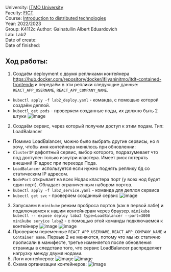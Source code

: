 University: [ITMO University](https://itmo.ru/ru/)    
Faculty: [FICT](https://fict.itmo.ru)    
Course: [Introduction to distributed technologies](https://github.com/itmo-ict-faculty/introduction-to-distributed-technologies)    
Year: 2022/2023    
Group: K4112c
Author: Gainatullin Albert Eduardovich  
Lab: Lab2    
Date of create:    
Date of finished: 
## Ход работы:
1. Создаём deployment с двумя репликами контейнера https://hub.docker.com/repository/docker/ifilyaninitmo/itdt-contained-frontendи и передаём в эти реплики следующие данные: `REACT_APP_USERNAME`, `REACT_APP_COMPANY_NAME`.
- `kubectl apply -f lab2_deploy.yaml` - команда, с помощью которой создаём деплой.
- `kubectl get pods` - проверяем созданные поды, их должно быть 2 штуки
![image](https://user-images.githubusercontent.com/121129118/209105761-057205a7-3709-484e-bba0-6f209e45bf83.png)
2. Создаём сервис, через который получим доступ к этим подам. Тип: LoadBalancer
- Помимо LoadBalancer, можно было выбрать другие сервисы, но я хочу, чтобы имя контейнера менялось при обновлении:
- `ClusterIP` дефолтный сервис, выбор которого, подразумевает что под доступен только изнутри кластера. Имеет риск потерять внешний IP адрес при переезде Пода.
- `LoadBalancer` используется если нужно поднять реплику бд со статическим IP адресом.
- `NodePort` открывает на всех Нодах кластера порт (у всех нод будет один порт). Обладает ограниченным набором портов.
- `kubectl apply -f lab2_service.yaml` - команда для деплоя сервиса
- `kubectl get svc` - проверяем созданный сервис
![image](https://user-images.githubusercontent.com/121129118/209106265-a0112e31-a8d9-4a8e-a82b-0ac35b5b55d6.png)
3. Запускаем в `minikube` режим проброса портов (как в первой лабе) и подключаемся к нашим контейнерам через браузер.
`minikube kubectl -- expose deploy laba2 type=LoadBalancer --port=3000`
`minikube service laba2` - с помощью этой команды подключаемся к контейнеру
![image](https://user-images.githubusercontent.com/121129118/209110430-bcf9e878-371d-41dd-bf0b-c837a1eb3dab.png)
![image](https://user-images.githubusercontent.com/121129118/209110498-40c18acc-6575-4938-b9d6-da6162d447ed.png)
4. Проверяем переменные `REACT_APP_USERNAME`, `REACT_APP_COMPANY_NAME` и `Container name`. Первые 2 не меняются, потому что мы их статично прописали в манифесте, третье  изменяется после обновления страницы в следствие того, что сервис LoadBalancer распределяет нагрузку между двумя нодами.
5. Логи контейнеров:
![image](https://user-images.githubusercontent.com/121129118/209111389-670a9802-d18e-40e2-894e-1662256996ab.png)
![image](https://user-images.githubusercontent.com/121129118/209111430-52e7d0d9-1b70-4367-bc33-9fc066c09cae.png)
6. Схема организации контейнеров:
![image](https://user-images.githubusercontent.com/121129118/209111585-1cc01c2b-7796-4282-99b4-82aa8984563b.png)
